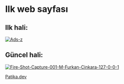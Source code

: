 # Ilk web sayfası

## Ilk hali:
<a href="https://ibb.co/bPn76fv"><img src="https://i.ibb.co/c1dxym8/Ads-z.png" alt="Ads-z" border="0"></a>

## Güncel hali:
<a href="https://ibb.co/8z8zYm0"><img src="https://i.ibb.co/HNgNhKV/Fire-Shot-Capture-001-M-Furkan-Cinkara-127-0-0-1.png" alt="Fire-Shot-Capture-001-M-Furkan-Cinkara-127-0-0-1" border="0"> </a>

<a href="wwww.patika.dev" target="_blank">Patika.dev </a>
